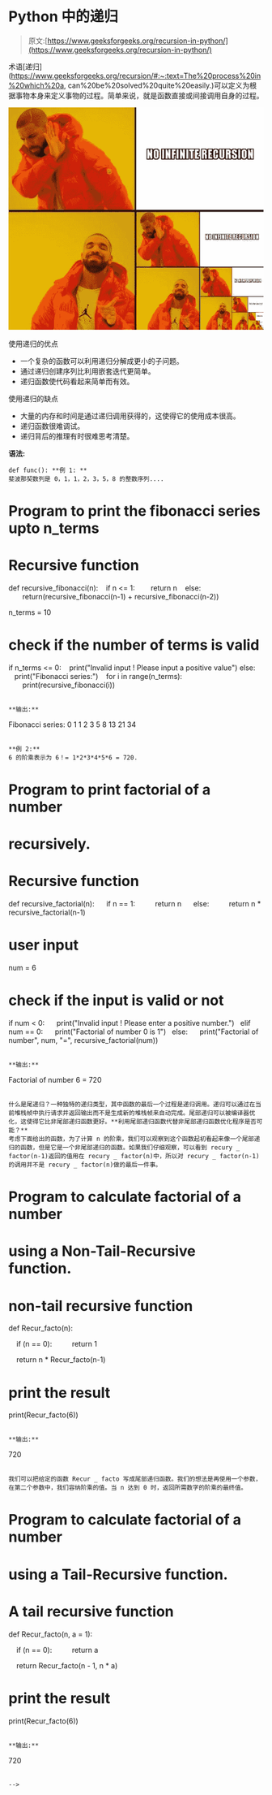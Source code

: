 # Python 中的递归

> 原文:[https://www.geeksforgeeks.org/recursion-in-python/](https://www.geeksforgeeks.org/recursion-in-python/)

术语[递归](https://www.geeksforgeeks.org/recursion/#:~:text=The%20process%20in%20which%20a, can%20be%20solved%20quite%20easily.)可以定义为根据事物本身来定义事物的过程。简单来说，就是函数直接或间接调用自身的过程。

![img](img/c1dfe53d4c7e11440ffd0d94dfafbafb.png)

使用递归的优点

*   一个复杂的函数可以利用递归分解成更小的子问题。
*   通过递归创建序列比利用嵌套迭代更简单。
*   递归函数使代码看起来简单而有效。

使用递归的缺点

*   大量的内存和时间是通过递归调用获得的，这使得它的使用成本很高。
*   递归函数很难调试。
*   递归背后的推理有时很难思考清楚。

**语法:**

```
def func(): **例 1: ** 
斐波那契数列是 0，1，1，2，3，5，8 的整数序列....

```
# Program to print the fibonacci series upto n_terms

# Recursive function
def recursive_fibonacci(n):
   if n <= 1:
       return n
   else:
       return(recursive_fibonacci(n-1) + recursive_fibonacci(n-2))

n_terms = 10

# check if the number of terms is valid
if n_terms <= 0:
   print("Invalid input ! Please input a positive value")
else:
   print("Fibonacci series:")
   for i in range(n_terms):
       print(recursive_fibonacci(i))
```

**输出:**

```
Fibonacci series:
0
1
1
2
3
5
8
13
21
34

```

**例 2:**
6 的阶乘表示为 6！= 1*2*3*4*5*6 = 720.

```
# Program to print factorial of a number 
# recursively.

# Recursive function
def recursive_factorial(n):  
   if n == 1:  
       return n  
   else:  
       return n * recursive_factorial(n-1)  

# user input
num = 6

# check if the input is valid or not
if num < 0:  
   print("Invalid input ! Please enter a positive number.")  
elif num == 0:  
   print("Factorial of number 0 is 1")  
else:  
   print("Factorial of number", num, "=", recursive_factorial(num)) 
```

**输出:**

```
Factorial of number 6 = 720
```

什么是尾递归？一种独特的递归类型，其中函数的最后一个过程是递归调用。递归可以通过在当前堆栈帧中执行请求并返回输出而不是生成新的堆栈帧来自动完成。尾部递归可以被编译器优化，这使得它比非尾部递归函数更好。**利用尾部递归函数代替非尾部递归函数优化程序是否可能？** 
考虑下面给出的函数，为了计算 n 的阶乘，我们可以观察到这个函数起初看起来像一个尾部递归的函数，但是它是一个非尾部递归的函数。如果我们仔细观察，可以看到 recury _ factor(n-1)返回的值用在 recury _ factor(n)中，所以对 recury _ factor(n-1)的调用并不是 recury _ factor(n)做的最后一件事。

```
# Program to calculate factorial of a number
# using a Non-Tail-Recursive function. 

# non-tail recursive function
def Recur_facto(n): 

    if (n == 0): 
        return 1

    return n * Recur_facto(n-1) 

# print the result
print(Recur_facto(6))
```

**输出:**

```
720
```

我们可以把给定的函数 Recur _ facto 写成尾部递归函数。我们的想法是再使用一个参数，在第二个参数中，我们容纳阶乘的值。当 n 达到 0 时，返回所需数字的阶乘的最终值。

```
# Program to calculate factorial of a number
# using a Tail-Recursive function.

# A tail recursive function 
def Recur_facto(n, a = 1): 

    if (n == 0): 
        return a 

    return Recur_facto(n - 1, n * a) 

# print the result
print(Recur_facto(6))
```

**输出:**

```
720
```

-->
```